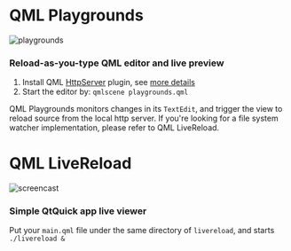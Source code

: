 QML Playgrounds
===============

![playgrounds](http://i.imgur.com/bUyvDQU.png)

### Reload-as-you-type QML editor and live preview 

1. Install QML [HttpServer](https://github.com/rschroll/qhttpserver) plugin, see [more details](http://rschroll.github.io/beru/2013/08/16/a-http-server-in-qml.html)
2. Start the editor by: `qmlscene playgrounds.qml` 

QML Playgrounds monitors changes in its `TextEdit`, and trigger the view to reload source from the local http server. If you're looking for a file system watcher implementation, please refer to QML LiveReload. 

QML LiveReload
==============

![screencast](https://raw.github.com/penk/qml-livereload/master/screencast.gif)

### Simple QtQuick app live viewer

Put your `main.qml` file under the same directory of `livereload`, and starts `./livereload &`
